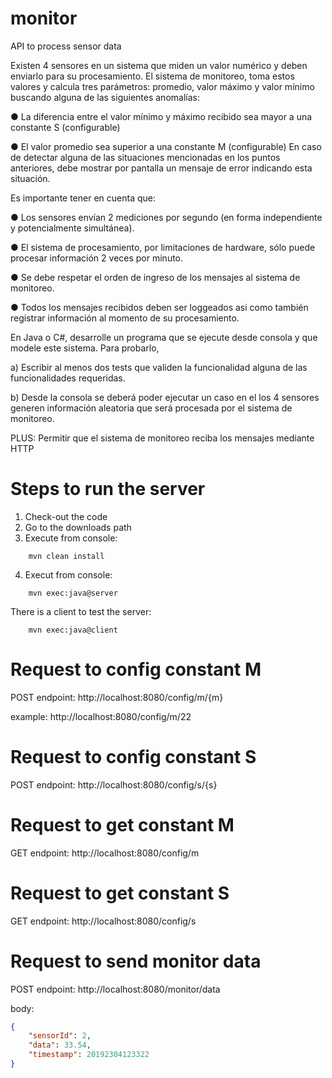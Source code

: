 # monitor
API to process sensor data


Existen 4 sensores en un sistema que miden un valor numérico y deben enviarlo para su
procesamiento. El sistema de monitoreo, toma estos valores y calcula tres parámetros:
promedio, valor máximo y valor mínimo buscando alguna de las siguientes anomalías:

● La diferencia entre el valor mínimo y máximo recibido sea mayor a una constante S
(configurable)

● El valor promedio sea superior a una constante M (configurable)
En caso de detectar alguna de las situaciones mencionadas en los puntos anteriores, debe
mostrar por pantalla un mensaje de error indicando esta situación.

Es importante tener en cuenta que:

● Los sensores envían 2 mediciones por segundo (en forma independiente y
potencialmente simultánea).

● El sistema de procesamiento, por limitaciones de hardware, sólo puede procesar
información 2 veces por minuto.

● Se debe respetar el orden de ingreso de los mensajes al sistema de monitoreo.

● Todos los mensajes recibidos deben ser loggeados asi como también registrar
información al momento de su procesamiento.

En Java o C#, desarrolle un programa que se ejecute desde consola y que modele este
sistema.
Para probarlo,

a) Escribir al menos dos tests que validen la funcionalidad alguna de las funcionalidades
requeridas.

b) Desde la consola se deberá poder ejecutar un caso en el los 4 sensores generen
información aleatoria que será procesada por el sistema de monitoreo.

PLUS: Permitir que el sistema de monitoreo reciba los mensajes mediante HTTP


# Steps to run the server

1. Check-out the code
2. Go to the downloads path
3. Execute from console:
```
	mvn clean install
```
4. Execut from console:
```
	mvn exec:java@server
```
There is a client to test the server:
```
	mvn exec:java@client
```

# Request to config constant M

POST
endpoint:
http://localhost:8080/config/m/{m}

example: http://localhost:8080/config/m/22

# Request to config constant S

POST
endpoint:
http://localhost:8080/config/s/{s}

# Request to get constant M

GET
endpoint:
http://localhost:8080/config/m

# Request to get constant S

GET
endpoint:
http://localhost:8080/config/s


# Request to send monitor data
POST
endpoint:
http://localhost:8080/monitor/data

body:
```JSON
{
	"sensorId": 2,
	"data": 33.54,
	"timestamp": 20192304123322
}
```
